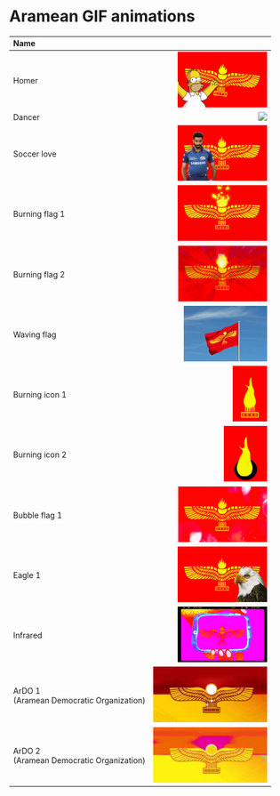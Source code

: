 # Aramean GIF animations

| Name |  |
| :-- | --: |
| Homer | <img src="aramean-homer.gif" style="max-height: 100px"> |
| Dancer | <img src="aramean-dancer.gif" style="max-height: 100px"> |
| Soccer love | <img src="aramean-soccer-love.gif" style="max-height: 100px"> |
| Burning flag 1 | <img src="aramean-burning-flag1.gif" style="max-height: 100px"> |
| Burning flag 2 | <img src="aramean-burning-flag2.gif" style="max-height: 100px"> |
| Waving flag | <img src="aramean-waving-flag.gif" style="max-height: 100px"> |
| Burning icon 1 | <img src="aramean-burning-icon1.gif" style="max-height: 100px"> |
| Burning icon 2 | <img src="aramean-burning-icon2.gif" style="max-height: 100px"> |
| Bubble flag 1 | <img src="aramean-bubble-flag1.gif" style="max-height: 100px"> |
| Eagle 1 | <img src="aramean-eagle1.gif" style="max-height: 100px"> |
| Infrared | <img src="aramean-infrared.gif" style="max-height: 100px"> |
| ArDO 1<br>(Aramean Democratic Organization) | <img src="aramean-ardo-democratic1.gif" style="max-height: 100px"> |
| ArDO 2<br>(Aramean Democratic Organization) | <img src="aramean-ardo-democratic2.gif" style="max-height: 100px"> |
